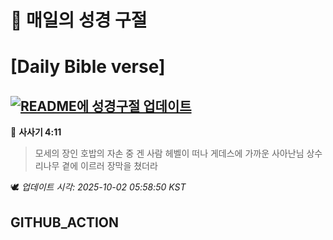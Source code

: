 # 🙏 매일의 성경 구절
# [Daily Bible verse]
## [![README에 성경구절 업데이트](https://github.com/DONGSUKA/first_test/actions/workflows/update-readme-bible.yml/badge.svg)](https://github.com/DONGSUKA/first_test/actions/workflows/update-readme-bible.yml)
<!-- START_BIBLE_VERSE -->
📖 **사사기 4:11**
> 모세의 장인 호밥의 자손 중 겐 사람 헤벨이 떠나 게데스에 가까운 사아난님 상수리나무 곁에 이르러 장막을 쳤더라

🕊️ _업데이트 시각: 2025-10-02 05:58:50 KST_
  <!-- END_BIBLE_VERSE -->
## GITHUB_ACTION
